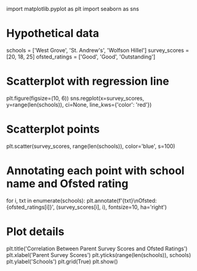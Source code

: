 import matplotlib.pyplot as plt
import seaborn as sns

# Hypothetical data
schools = ['West Grove', 'St. Andrew\'s', 'Wolfson Hillel']
survey_scores = [20, 18, 25]
ofsted_ratings = ['Good', 'Good', 'Outstanding']

# Scatterplot with regression line
plt.figure(figsize=(10, 6))
sns.regplot(x=survey_scores, y=range(len(schools)), ci=None, line_kws={'color': 'red'})

# Scatterplot points
plt.scatter(survey_scores, range(len(schools)), color='blue', s=100)

# Annotating each point with school name and Ofsted rating
for i, txt in enumerate(schools):
    plt.annotate(f'{txt}\nOfsted: {ofsted_ratings[i]}', (survey_scores[i], i), fontsize=10, ha='right')

# Plot details
plt.title('Correlation Between Parent Survey Scores and Ofsted Ratings')
plt.xlabel('Parent Survey Scores')
plt.yticks(range(len(schools)), schools)
plt.ylabel('Schools')
plt.grid(True)
plt.show()

